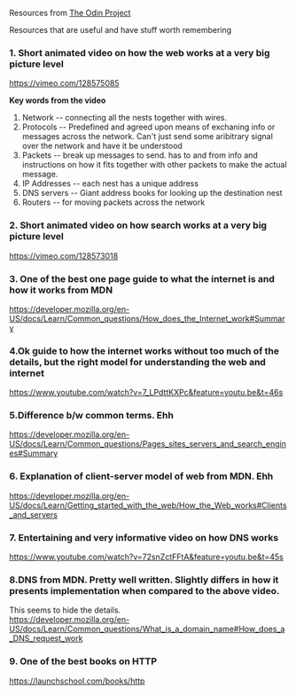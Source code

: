 Resources from [The Odin Project](https://www.theodinproject.com/courses/web-development-101/lessons/how-does-the-web-work)

Resources that are useful and have stuff worth remembering


### 1. Short animated video on how the web works at a very big picture level
https://vimeo.com/128575085  
  
**Key words from the video**
1. Network -- connecting all the nests together with wires.
2. Protocols -- Predefined and agreed upon means of exchaning info or messages across the network. Can't just send some aribitrary signal over the network and have it be understood
3. Packets -- break up messages to send. has to and from info and instructions on how it fits together with other packets to make the actual message.
4. IP Addresses -- each nest has a unique address
5. DNS servers -- Giant address books for looking up the destination nest
6. Routers -- for moving packets across the network 


### 2. Short animated video on how search works at a very big picture level  
https://vimeo.com/128573018  

### 3. One of the best one page guide to what the internet is and how it works from MDN    
https://developer.mozilla.org/en-US/docs/Learn/Common_questions/How_does_the_Internet_work#Summary  

### 4.Ok guide to how the internet works without too much of the details, but the right model for understanding the web and internet    
https://www.youtube.com/watch?v=7_LPdttKXPc&feature=youtu.be&t=46s  

### 5.Difference b/w common terms. Ehh    
https://developer.mozilla.org/en-US/docs/Learn/Common_questions/Pages_sites_servers_and_search_engines#Summary  

### 6. Explanation of client-server model of web from MDN. Ehh    
https://developer.mozilla.org/en-US/docs/Learn/Getting_started_with_the_web/How_the_Web_works#Clients_and_servers  

### 7. Entertaining and very informative video on how DNS works  
https://www.youtube.com/watch?v=72snZctFFtA&feature=youtu.be&t=45s  

### 8.DNS from MDN. Pretty well written. Slightly differs in how it presents implementation when compared to the above video.
This seems to hide the details.  
https://developer.mozilla.org/en-US/docs/Learn/Common_questions/What_is_a_domain_name#How_does_a_DNS_request_work  

### 9. One of the best books on HTTP    
https://launchschool.com/books/http
